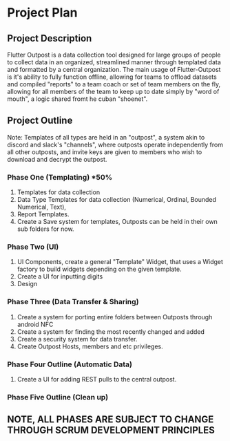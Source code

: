 # Project Plan

## Project Description
Flutter Outpost is a data collection tool designed for large groups of people to collect data in an organized, streamlined manner through templated data and formatted by a central organization. 
The main usage of Flutter-Outpost is it's ability to fully function offline, allowing for teams to offload datasets and compiled "reports"  to a team coach or set of team members on the fly, allowing for all members of the team to keep up to date simply by "word of mouth", a logic shared fromt he cuban "shoenet".

## Project Outline
Note: Templates of all types are held in an "outpost", a system akin to discord and slack's "channels",
where outposts operate independently from all other outposts, and invite keys are given to members who wish to download and decrypt the outpost.

### Phase One (Templating) *50%
1. Templates for data collection
2. Data Type Templates for data collection (Numerical, Ordinal, Bounded Numerical, Text), 
3. Report Templates.
4. Create a Save system for templates, Outposts can be held in their own sub folders for now.

### Phase Two (UI) 
1. UI Components, create a general "Template" Widget, that uses a Widget factory to build widgets depending on the given template.
2. Create a UI for inputting digits
3. Design 

### Phase Three (Data Transfer & Sharing)
1. Create a system for porting entire folders between Outposts through android NFC
2. Create a system for finding the most recently changed and added
3. Create a security system for data transfer.
4. Create Outpost Hosts, members and etc privileges.

### Phase Four Outline (Automatic Data)
1. Create a UI for adding REST pulls to the central outpost.

### Phase Five Outline (Clean up)


## NOTE, ALL PHASES ARE SUBJECT TO CHANGE THROUGH SCRUM DEVELOPMENT PRINCIPLES
